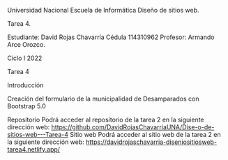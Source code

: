 Universidad Nacional 
Escuela de Informática 
Diseño de sitios web.

Tarea 4.

Estudiante: 
David Rojas Chavarría
Cédula
114310962
Profesor:
Armando Arce Orozco.

Ciclo I 2022

Tarea 4

Introducción

Creación del formulario de la municipalidad de Desamparados con Bootstrap 5.0

Repositorio
Podrá acceder al repositorio de la tarea 2 en la siguiente dirección web:
	https://github.com/DavidRojasChavarriaUNA/Dise-o-de-sitios-web---Tarea-4
Sitio web
Podrá acceder al sitio web de la tarea 2 en la siguiente dirección web:
	https://davidrojaschavarria-diseniositiosweb-tarea4.netlify.app/